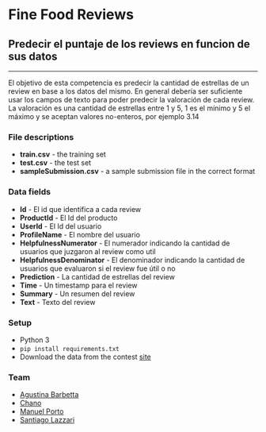 # Fine Food Reviews
## Predecir el puntaje de los reviews en funcion de sus datos
-----------

El objetivo de esta competencia es predecir la cantidad de estrellas de un review en base a los datos del mismo. En general debería ser suficiente usar los campos de texto para poder predecir la valoración de cada review. La valoración es una cantidad de estrellas entre 1 y 5, 1 es el mínimo y 5 el máximo y se aceptan valores no-enteros, por ejemplo 3.14

### File descriptions

* **train.csv** - the training set
* **test.csv** - the test set
* **sampleSubmission.csv** - a sample submission file in the correct format

### Data fields

* **Id** - El id que identifica a cada review
* **ProductId** - El Id del producto
* **UserId** - El Id del usuario
* **ProfileName** - El nombre del usuario 
* **HelpfulnessNumerator** - El numerador indicando la cantidad de usuarios que juzgaron al review como util
* **HelpfulnessDenominator** - El denominador indicando la cantidad de usuarios que evaluaron si el review fue útil o no
* **Prediction** - La cantidad de estrellas del review
* **Time** - Un timestamp para el review
* **Summary** - Un resumen del review
* **Text** - Texto del review

### Setup

* Python 3
* `pip install requirements.txt`
* Download the data from the contest [site](https://inclass.kaggle.com/c/fine-food-reviews)

### Team

* [Agustina Barbetta](https://github.com/abrden)
* [Chano](http://bit.ly/2buPwCG)
* [Manuel Porto](https://github.com/manuporto)
* [Santiago Lazzari](https://github.com/SantiagoLazzari)


